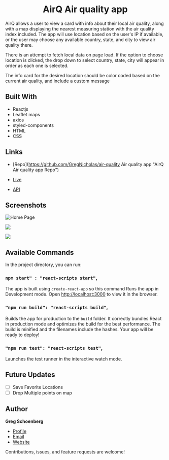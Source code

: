 <h1 align="center">AirQ Air quality app</h1>

<p>AirQ allows a user to view a card with info about their local air quality, along with a map displaying the nearest measuring station with the air quality index included. The app will use location based on the user's IP if available, or the user may choose any available country, state, and city to view air quality there.

There is an attempt to fetch local data on page load. If the option to choose location is clicked, the drop down to select country, state, city will appear in order as each one is selected.

The info card for the desired location should be color coded based on the current air quality, and include a custom message</p>

## Built With

- Reactjs
- Leaflet maps
- axios
- styled-components
- HTML
- CSS

## Links

- [Repo](https://github.com/GregNicholas/air-quality  Air quality app "AirQ Air quality app Repo")

- [Live](https://csb-3m1df2-gregnicholas.vercel.app/ "Live View")

- [API](https://api-docs.iqair.com/ "Air Visual API")

## Screenshots

![Home Page](/screenshots/1.png "Home Page")

![](/screenshots/2.png)

![](/screenshots/3.png)

## Available Commands

In the project directory, you can run:

### `npm start" : "react-scripts start"`,

The app is built using `create-react-app` so this command Runs the app in Development mode. Open [http://localhost:3000](http://localhost:3000) to view it in the browser. 

### `"npm run build": "react-scripts build"`,

Builds the app for production to the `build` folder. It correctly bundles React in production mode and optimizes the build for the best performance. The build is minified and the filenames include the hashes. Your app will be ready to deploy!

### `"npm run test": "react-scripts test"`,

Launches the test runner in the interactive watch mode.

## Future Updates

- [ ] Save Favorite Locations
- [ ] Drop Multiple points on map

## Author

**Greg Schoenberg**

- [Profile](https://github.com/GregNicholas "Greg Schoenberg")
- [Email](mailto:gregschoenberg@gmail.com?subject=Hi "Hi!")
- [Website](https://gregschoenberg.com "Welcome")


Contributions, issues, and feature requests are welcome!
